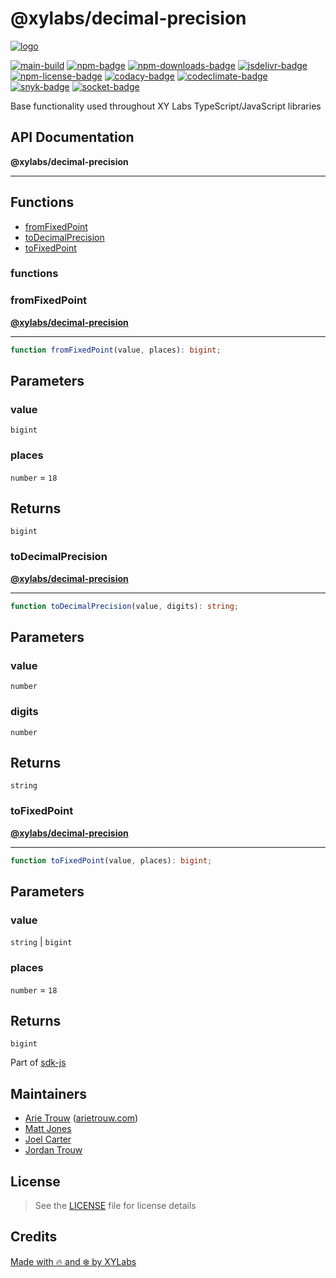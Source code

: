 # @xylabs/decimal-precision

[![logo][]](https://xylabs.com)

[![main-build][]][main-build-link]
[![npm-badge][]][npm-link]
[![npm-downloads-badge][]][npm-link]
[![jsdelivr-badge][]][jsdelivr-link]
[![npm-license-badge][]](LICENSE)
[![codacy-badge][]][codacy-link]
[![codeclimate-badge][]][codeclimate-link]
[![snyk-badge][]][snyk-link]
[![socket-badge][]][socket-link]


Base functionality used throughout XY Labs TypeScript/JavaScript libraries

## API Documentation

**@xylabs/decimal-precision**

***

## Functions

- [fromFixedPoint](#functions/fromFixedPoint)
- [toDecimalPrecision](#functions/toDecimalPrecision)
- [toFixedPoint](#functions/toFixedPoint)

### functions

  ### <a id="fromFixedPoint"></a>fromFixedPoint

[**@xylabs/decimal-precision**](#../README)

***

```ts
function fromFixedPoint(value, places): bigint;
```

## Parameters

### value

`bigint`

### places

`number` = `18`

## Returns

`bigint`

  ### <a id="toDecimalPrecision"></a>toDecimalPrecision

[**@xylabs/decimal-precision**](#../README)

***

```ts
function toDecimalPrecision(value, digits): string;
```

## Parameters

### value

`number`

### digits

`number`

## Returns

`string`

  ### <a id="toFixedPoint"></a>toFixedPoint

[**@xylabs/decimal-precision**](#../README)

***

```ts
function toFixedPoint(value, places): bigint;
```

## Parameters

### value

`string` | `bigint`

### places

`number` = `18`

## Returns

`bigint`


Part of [sdk-js](https://www.npmjs.com/package/@xyo-network/sdk-js)

## Maintainers

-   [Arie Trouw](https://github.com/arietrouw) ([arietrouw.com](https://arietrouw.com))
-   [Matt Jones](https://github.com/jonesmac)
-   [Joel Carter](https://github.com/JoelBCarter)
-   [Jordan Trouw](https://github.com/jordantrouw)

## License

> See the [LICENSE](LICENSE) file for license details

## Credits

[Made with 🔥 and ❄️ by XYLabs](https://xylabs.com)

[logo]: https://cdn.xy.company/img/brand/XYPersistentCompany_Logo_Icon_Colored.svg

[main-build]: https://github.com/xylabs/sdk-js/actions/workflows/build.yml/badge.svg
[main-build-link]: https://github.com/xylabs/sdk-js/actions/workflows/build.yml
[npm-badge]: https://img.shields.io/npm/v/@xylabs/decimal-precision.svg
[npm-link]: https://www.npmjs.com/package/@xylabs/decimal-precision
[codacy-badge]: https://app.codacy.com/project/badge/Grade/c8e15e14f37741c18cfb47ac7245c698
[codacy-link]: https://www.codacy.com/gh/xylabs/sdk-js/dashboard?utm_source=github.com&utm_medium=referral&utm_content=xylabs/sdk-js&utm_campaign=Badge_Grade
[codeclimate-badge]: https://api.codeclimate.com/v1/badges/c5eb068f806f0b047ea7/maintainability
[codeclimate-link]: https://codeclimate.com/github/xylabs/sdk-js/maintainability
[snyk-badge]: https://snyk.io/test/github/xylabs/sdk-js/badge.svg?targetFile=package.json
[snyk-link]: https://snyk.io/test/github/xylabs/sdk-js?targetFile=package.json

[npm-downloads-badge]: https://img.shields.io/npm/dw/@xylabs/decimal-precision
[npm-license-badge]: https://img.shields.io/npm/l/@xylabs/decimal-precision

[jsdelivr-badge]: https://data.jsdelivr.com/v1/package/npm/@xylabs/decimal-precision/badge
[jsdelivr-link]: https://www.jsdelivr.com/package/npm/@xylabs/decimal-precision

[socket-badge]: https://socket.dev/api/badge/npm/package/@xylabs/decimal-precision
[socket-link]: https://socket.dev/npm/package/@xylabs/decimal-precision